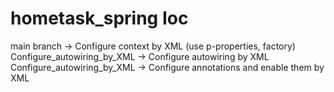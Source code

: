 # hometask_spring Ioc
main branch -> Configure context by XML (use p-properties, factory)
Configure_autowiring_by_XML -> Configure autowiring by XML
Configure_autowiring_by_XML -> Configure annotations and enable them by XML
